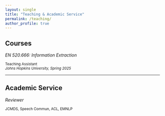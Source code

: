 ```yaml
---
layout: single
title: "Teaching & Academic Service"
permalink: /teaching/
author_profile: true
---
```



## Courses
*EN 520.666: Information Extraction*  

<sub>Teaching Assistant</sub>  \
<sub>*Johns Hopkins University, Spring 2025*</sub>

***

## Academic Service
*Reviewer* 

<sub> JCMDS, Speech Commun, ACL, EMNLP </sub>